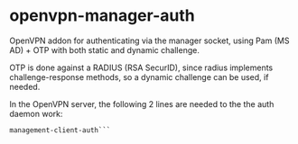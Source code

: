 # openvpn-manager-auth
OpenVPN addon for authenticating via the manager socket, using Pam (MS AD) + OTP with both static and dynamic challenge.

OTP is done against a RADIUS (RSA SecurID), since radius implements challenge-response methods, so a dynamic challenge can be used, if needed.

In the OpenVPN server, the following 2 lines are needed to the the auth daemon work:

```management /etc/openvpn/server/.server-auth-socket unix
management-client-auth```

